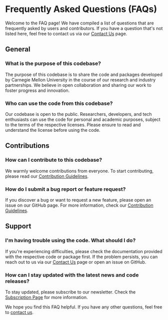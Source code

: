# Frequently Asked Questions (FAQs)

Welcome to the FAQ page! We have compiled a list of questions that are frequently asked by users and contributors. If you have a question that's not listed here, feel free to contact us via our [Contact Us](CONTACT.md) page.

## General

### What is the purpose of this codebase?

The purpose of this codebase is to share the code and packages developed by Carnegie Mellon University in the course of our research and industry partnerships. We believe in open collaboration and sharing our work to foster progress and innovation.

### Who can use the code from this codebase?

Our codebase is open to the public. Researchers, developers, and tech enthusiasts can use the code for personal and academic purposes, subject to the terms of the respective licenses. Please ensure to read and understand the license before using the code.

## Contributions

### How can I contribute to this codebase?

We warmly welcome contributions from everyone. To start contributing, please read our [Contribution Guidelines](CONTRIBUTION.md).

### How do I submit a bug report or feature request?

If you discover a bug or want to request a new feature, please open an issue on our GitHub page. For more information, check our [Contribution Guidelines](CONTRIBUTION.md).

## Support

### I'm having trouble using the code. What should I do?

If you're experiencing difficulties, please check the documentation provided with the respective code or package first. If the problem persists, you can reach out to us via our [Contact Us](CONTACT.md) page or open an issue on GitHub.

### How can I stay updated with the latest news and code releases?

To stay updated, please subscribe to our newsletter. Check the [Subscription Page](SUBSCRIPTION.md) for more information.

We hope you find this FAQ helpful. If you have any other questions, feel free to [contact us](CONTACT.md).
